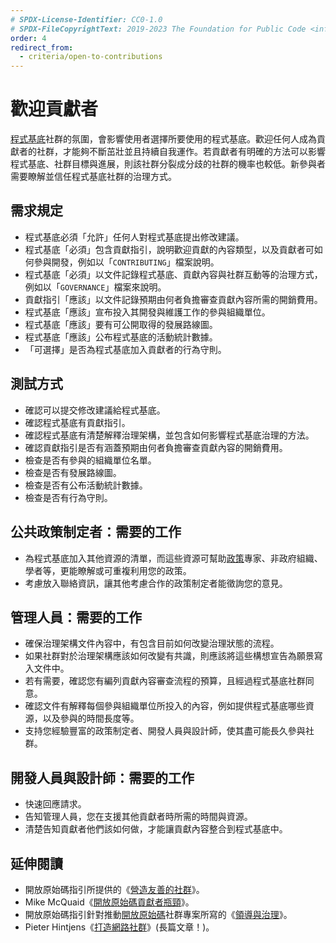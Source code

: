 ```yaml
---
# SPDX-License-Identifier: CC0-1.0
# SPDX-FileCopyrightText: 2019-2023 The Foundation for Public Code <info@publiccode.net>, https://standard.publiccode.net/AUTHORS
order: 4
redirect_from:
  - criteria/open-to-contributions
---
```


# 歡迎貢獻者

[程式基底](../glossary.md#codebase)社群的氛圍，會影響使用者選擇所要使用的程式基底。歡迎任何人成為貢獻者的社群，才能夠不斷茁壯並且持續自我運作。若貢獻者有明確的方法可以影響程式基底、社群目標與進展，則該社群分裂成分歧的社群的機率也較低。新參與者需要瞭解並信任程式基底社群的治理方式。

## 需求規定

* 程式基底必須「允許」任何人對程式基底提出修改建議。
* 程式基底「必須」包含貢獻指引，說明歡迎貢獻的內容類型，以及貢獻者可如何參與開發，例如以「`CONTRIBUTING`」檔案說明。
* 程式基底「必須」以文件記錄程式基底、貢獻內容與社群互動等的治理方式，例如以「`GOVERNANCE`」檔案來說明。
* 貢獻指引「應該」以文件記錄預期由何者負擔審查貢獻內容所需的開銷費用。
* 程式基底「應該」宣布投入其開發與維護工作的參與組織單位。
* 程式基底「應該」要有可公開取得的發展路線圖。
* 程式基底「應該」公布程式基底的活動統計數據。
* 「可選擇」是否為程式基底加入貢獻者的行為守則。

## 測試方式

* 確認可以提交修改建議給程式基底。
* 確認程式基底有貢獻指引。
* 確認程式基底有清楚解釋治理架構，並包含如何影響程式基底治理的方法。
* 確認貢獻指引是否有涵蓋預期由何者負擔審查貢獻內容的開銷費用。
* 檢查是否有參與的組織單位名單。
* 檢查是否有發展路線圖。
* 檢查是否有公布活動統計數據。
* 檢查是否有行為守則。

## 公共政策制定者：需要的工作

* 為程式基底加入其他資源的清單，而這些資源可幫助[政策](../glossary.md#policy)專家、非政府組織、學者等，更能瞭解或可重複利用您的政策。
* 考慮放入聯絡資訊，讓其他考慮合作的政策制定者能徵詢您的意見。

## 管理人員：需要的工作

* 確保治理架構文件內容中，有包含目前如何改變治理狀態的流程。
* 如果社群對於治理架構應該如何改變有共識，則應該將這些構想宣告為願景寫入文件中。
* 若有需要，確認您有編列貢獻內容審查流程的預算，且經過程式基底社群同意。
* 確認文件有解釋每個參與組織單位所投入的內容，例如提供程式基底哪些資源，以及參與的時間長度等。
* 支持您經驗豐富的政策制定者、開發人員與設計師，使其盡可能長久參與社群。

<p style="page-break-after: always;"></p>

## 開發人員與設計師：需要的工作

* 快速回應請求。
* 告知管理人員，您在支援其他貢獻者時所需的時間與資源。
* 清楚告知貢獻者他們該如何做，才能讓貢獻內容整合到程式基底中。

## 延伸閱讀

* 開放原始碼指引所提供的《[營造友善的社群](https://opensource.guide/building-community/)》。
* Mike McQuaid《[開放原始碼貢獻者瓶頸](https://mikemcquaid.com/2018/08/14/the-open-source-contributor-funnel-why-people-dont-contribute-to-your-open-source-project/)》。
* 開放原始碼指引針對推動[開放原始碼](../glossary.md#open-source)社群專案所寫的《[領導與治理](https://opensource.guide/leadership-and-governance/)》。
* Pieter Hintjens《[打造網路社群](http://hintjens.com/blog:117)》(長篇文章！)。
